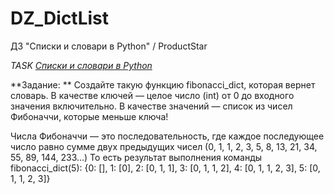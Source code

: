 # DZ_DictList
ДЗ "Списки и словари в Python" / ProductStar

*TASK [Списки и словари в Python](https://platform.productstar.ru/01d2bdbb/97490375-fc84-4d63-b03f-1e237ccf6040?tab=practice)*

**Задание: ** 
Создайте такую функцию fibonacci_dict, которая вернет словарь.
В качестве ключей — целое число (int) от 0 до входного значения включительно. 
В качестве значений — список из чисел Фибоначчи, которые меньше ключа!

Числа Фибоначчи — это последовательность, где каждое последующее число равно сумме двух предыдущих чисел (0, 1, 1, 2, 3, 5, 8, 13, 21, 34, 55, 89, 144, 233…)
То есть результат выполнения команды fibonacci_dict(5):
{0: [], 1: [0], 2: [0, 1, 1], 3: [0, 1, 1, 2], 4: [0, 1, 1, 2, 3], 5: [0, 1, 1, 2, 3]}
